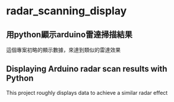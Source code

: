 # radar_scanning_display
## 用python顯示arduino雷達掃描結果
這個專案初略的顯示數據，來達到類似的雷達效果

## Displaying Arduino radar scan results with Python
This project roughly displays data to achieve a similar radar effect

